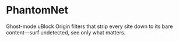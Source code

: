 # PhantomNet
Ghost-mode uBlock Origin filters that strip every site down to its bare content—surf undetected, see only what matters.
